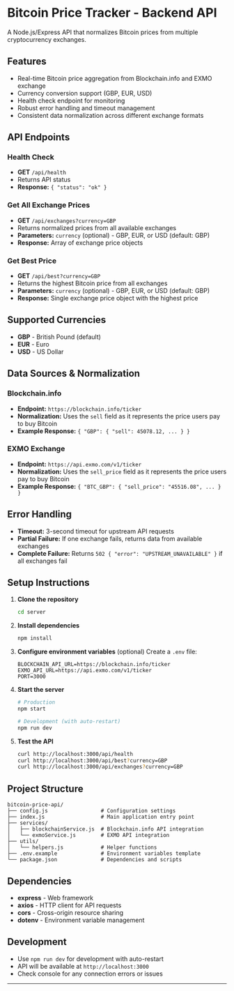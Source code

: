 # Bitcoin Price Tracker - Backend API

A Node.js/Express API that normalizes Bitcoin prices from multiple cryptocurrency exchanges.

## Features

- Real-time Bitcoin price aggregation from Blockchain.info and EXMO exchange
- Currency conversion support (GBP, EUR, USD)
- Health check endpoint for monitoring
- Robust error handling and timeout management
- Consistent data normalization across different exchange formats

## API Endpoints

### Health Check
- **GET** `/api/health`
- Returns API status
- **Response:** `{ "status": "ok" }`

### Get All Exchange Prices
- **GET** `/api/exchanges?currency=GBP`
- Returns normalized prices from all available exchanges
- **Parameters:** `currency` (optional) - GBP, EUR, or USD (default: GBP)
- **Response:** Array of exchange price objects

### Get Best Price
- **GET** `/api/best?currency=GBP`
- Returns the highest Bitcoin price from all exchanges
- **Parameters:** `currency` (optional) - GBP, EUR, or USD (default: GBP)
- **Response:** Single exchange price object with the highest price

## Supported Currencies

- **GBP** - British Pound (default)
- **EUR** - Euro
- **USD** - US Dollar

## Data Sources & Normalization

### Blockchain.info
- **Endpoint:** `https://blockchain.info/ticker`
- **Normalization:** Uses the `sell` field as it represents the price users pay to buy Bitcoin
- **Example Response:** `{ "GBP": { "sell": 45078.12, ... } }`

### EXMO Exchange
- **Endpoint:** `https://api.exmo.com/v1/ticker`
- **Normalization:** Uses the `sell_price` field as it represents the price users pay to buy Bitcoin
- **Example Response:** `{ "BTC_GBP": { "sell_price": "45516.08", ... } }`

## Error Handling

- **Timeout:** 3-second timeout for upstream API requests
- **Partial Failure:** If one exchange fails, returns data from available exchanges
- **Complete Failure:** Returns `502 { "error": "UPSTREAM_UNAVAILABLE" }` if all exchanges fail

## Setup Instructions

1. **Clone the repository**
   ```bash
   cd server
   ```

2. **Install dependencies**
   ```bash
   npm install
   ```

3. **Configure environment variables** (optional)
   Create a `.env` file:
   ```env
   BLOCKCHAIN_API_URL=https://blockchain.info/ticker
   EXMO_API_URL=https://api.exmo.com/v1/ticker
   PORT=3000
   ```

4. **Start the server**
   ```bash
   # Production
   npm start
   
   # Development (with auto-restart)
   npm run dev
   ```

5. **Test the API**
   ```bash
   curl http://localhost:3000/api/health
   curl http://localhost:3000/api/best?currency=GBP
   curl http://localhost:3000/api/exchanges?currency=GBP
   ```

## Project Structure

```
bitcoin-price-api/
├── config.js                 # Configuration settings
├── index.js                  # Main application entry point
├── services/
│   ├── blockchainService.js  # Blockchain.info API integration
│   └── exmoService.js        # EXMO API integration
├── utils/
│   └── helpers.js            # Helper functions
├── .env.example              # Environment variables template
└── package.json              # Dependencies and scripts
```

## Dependencies

- **express** - Web framework
- **axios** - HTTP client for API requests
- **cors** - Cross-origin resource sharing
- **dotenv** - Environment variable management

## Development

- Use `npm run dev` for development with auto-restart
- API will be available at `http://localhost:3000`
- Check console for any connection errors or issues

---